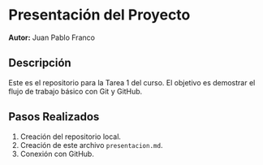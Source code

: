 # Presentación del Proyecto
**Autor:** Juan Pablo Franco
## Descripción
Este es el repositorio para la Tarea 1 del curso. El objetivo es demostrar el flujo de trabajo básico con Git y GitHub.
## Pasos Realizados
1. Creación del repositorio local.
2. Creación de este archivo `presentacion.md`.
3. Conexión con GitHub.